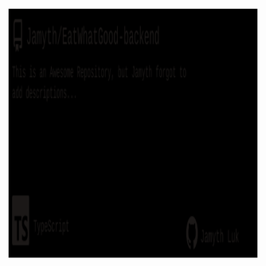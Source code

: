 <!-- built at 2022-08-04T00:00:00 -->
<p align="center">
    <img width="500" height="500" src="./readme.svg" />
</p>